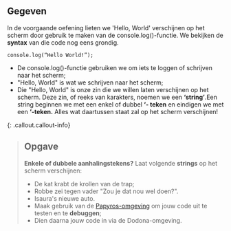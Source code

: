 ## Gegeven

In de voorgaande oefening lieten we 'Hello, World' verschijnen op het scherm door gebruik te maken van de console.log()-functie. 
We bekijken de **syntax** van die code nog eens grondig. 

```
console.log(“Hello World!”);
```


* De console.log()-functie gebruiken we om iets te loggen of schrijven naar het scherm;
* "Hello, World" is wat we schrijven naar het scherm; 
* Die "Hello, World" is onze zin die we willen laten verschijnen op het scherm. Deze zin, of reeks van
karakters, noemen we een **‘string’**.Een string beginnen we met een enkel of dubbel **‘- teken** en eindigen we met een **‘-teken.** Alles wat daartussen staat zal op het scherm verschijnen!

{: .callout.callout-info}
>## Opgave
>**Enkele of dubbele aanhalingstekens?** 
>Laat volgende **strings** op het scherm verschijnen: 
>* De kat krabt de krollen van de trap; 
>* Robbe zei tegen vader "Zou je dat nou wel doen?". 
>* Isaura's nieuwe auto. 
>* Maak gebruik van de [Papyros-omgeving](https://papyros.dodona.be/?locale=nl&language=JavaScript) om jouw code uit te testen en te **debuggen**; 
>* Dien daarna jouw code in via de Dodona-omgeving. 

